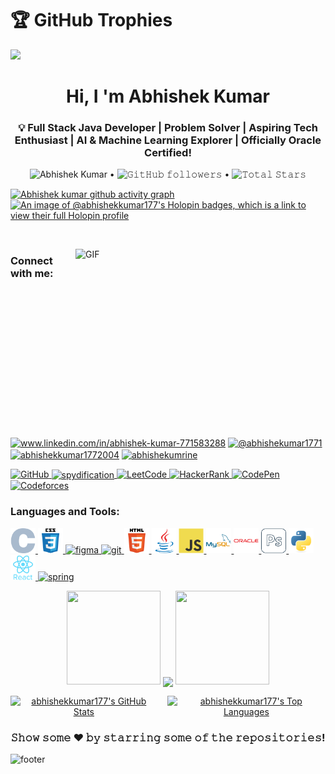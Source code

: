 # 🏆 GitHub Trophies
![](https://github-profile-trophy.vercel.app/?username=abhishekkumar177&theme=discord&no-frame=false&no-bg=true&margin-w=4)

# <h1 align="center">Hi, I 'm Abhishek Kumar</h1>

<h3 align="center">💡 Full Stack Java Developer | Problem Solver | Aspiring Tech Enthusiast | AI & Machine Learning Explorer | Officially Oracle Certified! </h3>

<p align="center">
  <img src="https://komarev.com/ghpvc/?username=abhishekkumar177&label=Profile%20views&color=0e75b6&style=flat" alt="Abhishek Kumar" /> • 
  <img alt="𝙶𝚒𝚝𝙷𝚞𝚋 𝚏𝚘𝚕𝚕𝚘𝚠𝚎𝚛𝚜" src="https://img.shields.io/github/followers/abhishekkumar177?label=Followers&style=social"> •   
  <img src="https://img.shields.io/github/stars/abhishekkumar177?label=Stars" alt="𝚃𝚘𝚝𝚊𝚕 𝚂𝚝𝚊𝚛𝚜">
</p>


[![Abhishek kumar github activity graph](https://github-readme-activity-graph.vercel.app/graph?username=abhishekkumar177&bg_color=0f0f0f&color=e9e2e9&line=27ce51&point=eae6e6&area=true&hide_border=true)](https://github.com/abhishekkumar177/github-readme-activity-graph)
[![An image of @abhishekkumar177's Holopin badges, which is a link to view their full Holopin profile](https://holopin.me/abhishekkumar177)](https://holopin.io/@abhishekkumar177)

<p align="left"> <a href="https://twitter.com/" target="blank"><img src="https://img.shields.io/twitter/follow/?logo=twitter&style=for-the-badge" alt="" /></a> </p>

<a target="_blank">
  <img align="right" height="300" width="400" alt="GIF" src="https://i.pinimg.com/originals/85/04/77/850477fed08bfe98598082bcd309ce70.gif">
</a>

<h3 align="left">Connect with me:</h3>
<p align="left">
  
<a href="https://linkedin.com/in/www.linkedin.com/in/abhishek-kumar-771583288" target="blank"><img align="center" src="https://raw.githubusercontent.com/rahuldkjain/github-profile-readme-generator/master/src/images/icons/Social/linked-in-alt.svg" alt="www.linkedin.com/in/abhishek-kumar-771583288" height="30" width="40" /></a>
<a href="https://www.hackerrank.com/@abhishekumar1771" target="blank"><img align="center" src="https://raw.githubusercontent.com/rahuldkjain/github-profile-readme-generator/master/src/images/icons/Social/hackerrank.svg" alt="@abhishekumar1771" height="30" width="40" /></a>
<a href="https://www.leetcode.com/abhishekkumar1772004" target="blank"><img align="center" src="https://raw.githubusercontent.com/rahuldkjain/github-profile-readme-generator/master/src/images/icons/Social/leet-code.svg" alt="abhishekkumar1772004" height="30" width="40" /></a>
<a href="https://auth.geeksforgeeks.org/user/abhishekumrine" target="blank"><img align="center" src="https://raw.githubusercontent.com/rahuldkjain/github-profile-readme-generator/master/src/images/icons/Social/geeks-for-geeks.svg" alt="abhishekumrine" height="30" width="40" /></a>
</p>

<a href="https://github.com/abhishekkumar177">
  <img src="https://img.shields.io/badge/GitHub-%23121011.svg?logo=github&logoColor=white" alt="GitHub"/>
</a>
<a href="https://instagram.com/spydification" target="blank"><img align="center" src="https://raw.githubusercontent.com/rahuldkjain/github-profile-readme-generator/master/src/images/icons/Social/instagram.svg" alt="spydification" height="30" width="40" />
</a>
<a href="https://www.leetcode.com/abhishekkumar1772004">
  <img src="https://img.shields.io/badge/LeetCode-FFA116?logo=leetcode&logoColor=black" alt="LeetCode"/>
</a>
<a href="https://www.hackerrank.com/your-username">
  <img src="https://img.shields.io/badge/HackerRank-2EC866?logo=hackerrank&logoColor=black" alt="HackerRank"/>
</a>
<a href="https://codepen.io/your-username">
  <img src="https://img.shields.io/badge/CodePen-000000?logo=codepen&logoColor=white" alt="CodePen"/>
</a>
<a href="https://codeforces.com/profile/your-username">
  <img src="https://img.shields.io/badge/Codeforces-4051B5?logo=codeforces&logoColor=white" alt="Codeforces"/>
</a>

<h3 align="left">Languages and Tools:</h3>
<p align="left"> <a href="https://www.cprogramming.com/" target="_blank" rel="noreferrer"> <img src="https://raw.githubusercontent.com/devicons/devicon/master/icons/c/c-original.svg" alt="c" width="40" height="40"/> </a>
  <a href="https://www.w3schools.com/css/" target="_blank" rel="noreferrer"> <img src="https://raw.githubusercontent.com/devicons/devicon/master/icons/css3/css3-original-wordmark.svg" alt="css3" width="40" height="40"/> </a>
  <a href="https://www.figma.com/" target="_blank" rel="noreferrer"> <img src="https://www.vectorlogo.zone/logos/figma/figma-icon.svg" alt="figma" width="40" height="40"/> </a>
  <a href="https://git-scm.com/" target="_blank" rel="noreferrer"> <img src="https://www.vectorlogo.zone/logos/git-scm/git-scm-icon.svg" alt="git" width="40" height="40"/> </a>
  <a href="https://www.w3.org/html/" target="_blank" rel="noreferrer"> <img src="https://raw.githubusercontent.com/devicons/devicon/master/icons/html5/html5-original-wordmark.svg" alt="html5" width="40" height="40"/> </a>
  <a href="https://www.java.com" target="_blank" rel="noreferrer"> <img src="https://raw.githubusercontent.com/devicons/devicon/master/icons/java/java-original.svg" alt="java" width="40" height="40"/> </a> 
  <a href="https://developer.mozilla.org/en-US/docs/Web/JavaScript" target="_blank" rel="noreferrer"> <img src="https://raw.githubusercontent.com/devicons/devicon/master/icons/javascript/javascript-original.svg" alt="javascript" width="40" height="40"/> </a>
  <a href="https://www.mysql.com/" target="_blank" rel="noreferrer"> <img src="https://raw.githubusercontent.com/devicons/devicon/master/icons/mysql/mysql-original-wordmark.svg" alt="mysql" width="40" height="40"/> </a>
  <a href="https://www.oracle.com/" target="_blank" rel="noreferrer"> <img src="https://raw.githubusercontent.com/devicons/devicon/master/icons/oracle/oracle-original.svg" alt="oracle" width="40" height="40"/> </a>
  <a href="https://www.photoshop.com/en" target="_blank" rel="noreferrer"> <img src="https://raw.githubusercontent.com/devicons/devicon/master/icons/photoshop/photoshop-line.svg" alt="photoshop" width="40" height="40"/> </a>
  <a href="https://www.python.org" target="_blank" rel="noreferrer"> <img src="https://raw.githubusercontent.com/devicons/devicon/master/icons/python/python-original.svg" alt="python" width="40" height="40"/> </a> 
  <a href="https://reactjs.org/" target="_blank" rel="noreferrer"> <img src="https://raw.githubusercontent.com/devicons/devicon/master/icons/react/react-original-wordmark.svg" alt="react" width="40" height="40"/> </a>
</a> 
  <a href="https://spring.io/" target="_blank" rel="noreferrer"> <img src="https://www.vectorlogo.zone/logos/springio/springio-icon.svg" alt="spring" width="40" height="40"/> </a>
</p>

<p align="center">
  <a>
    <img height="150" width="150" src="https://github.com/kishanrajput23/kishanrajput23/blob/main/images/left.png">
    <img align="center" src="https://github-readme-streak-stats.herokuapp.com/?user=abhishekkumar177&theme=neon&hide_border=true"/>
    <img height="150" width="150" src="https://github.com/kishanrajput23/kishanrajput23/blob/main/images/right.png">
  </a>
</p>

<div align="center" style="display: flex; justify-content: center; align-items: start; gap: 16px;">
  
  <a href="https://github.com/abhishekkumar177">
    <img 
      src="https://github-readme-stats.vercel.app/api?username=abhishekkumar177&show_icons=true&hide_border=true&count_private=true&include_all_commits=true&theme=tokyonight&cache_bust=1" 
      alt="abhishekkumar177's GitHub Stats" 
    />
  </a>
  
  <a href="https://github.com/abhishekkumar177">
    <img 
      src="https://github-readme-stats.vercel.app/api/top-langs/?username=abhishekkumar177&theme=radical&hide_border=false&include_all_commits=false&count_private=false&layout=compact" 
      alt="abhishekkumar177's Top Languages"
    />
  </a>

</div>

<div align="center">

  
### 𝚂𝚑𝚘𝚠 𝚜𝚘𝚖𝚎 ❤️ 𝚋𝚢 𝚜𝚝𝚊𝚛𝚛𝚒𝚗𝚐 𝚜𝚘𝚖𝚎 𝚘𝚏 𝚝𝚑𝚎 𝚛𝚎𝚙𝚘𝚜𝚒𝚝𝚘𝚛𝚒𝚎𝚜!

</div>

![footer](https://github.com/kishanrajput23/kishanrajput23/blob/main/images/footer.png)
